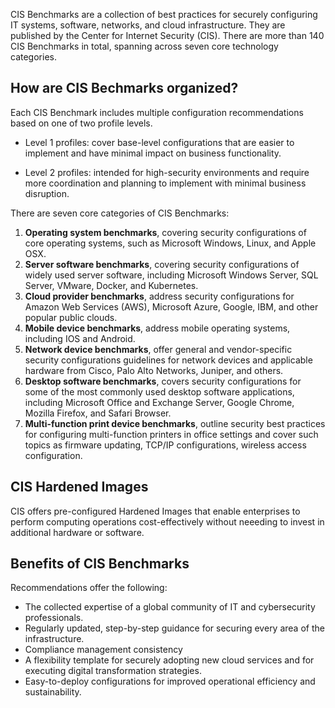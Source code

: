 CIS Benchmarks are a collection of best practices for securely configuring IT systems, software, networks, and cloud infrastructure. They are published by the Center for Internet Security (CIS). There are more than 140 CIS Benchmarks in total, spanning across seven core technology categories.

## How are CIS Bechmarks organized?
Each CIS Benchmark includes multiple configuration recommendations based on one of two profile levels.
* Level 1 profiles: cover base-level configurations that are easier to implement and have minimal impact on business functionality.

* Level 2 profiles: intended for high-security environments and require more coordination and planning to implement with minimal business disruption.

There are seven core categories of CIS Benchmarks:
1. **Operating system benchmarks**, covering security configurations of core operating systems, such as Microsoft Windows, Linux, and Apple OSX.
2. **Server software benchmarks**, covering security configurations of widely used server software, including Microsoft Windows Server, SQL Server, VMware, Docker, and Kubernetes.
3. **Cloud provider benchmarks**, address security configurations for Amazon Web Services (AWS), Microsoft Azure, Google, IBM, and other popular public clouds.
4. **Mobile device benchmarks**, address mobile operating systems, including IOS and Android.
5. **Network device benchmarks**, offer general and vendor-specific security configurations guidelines for network devices and applicable hardware from Cisco, Palo Alto Networks, Juniper, and others.
6. **Desktop software benchmarks**, covers security configurations for some of the most commonly used desktop software applications, including Microsoft Office and Exchange Server, Google Chrome, Mozilla Firefox, and Safari Browser.
7. **Multi-function print device benchmarks**, outline security best practices for configuring multi-function printers in office settings and cover such topics as firmware updating, TCP/IP configurations, wireless access configuration.


## CIS Hardened Images
CIS offers pre-configured Hardened Images that enable enterprises to perform computing operations cost-effectively without neeeding to invest in additional hardware or software.

## Benefits of CIS Benchmarks
Recommendations offer the following:
* The collected expertise of a global community of IT and cybersecurity professionals.
* Regularly updated, step-by-step guidance for securing every area of the infrastructure.
* Compliance management consistency
* A flexibility template for securely adopting new cloud services and for executing digital transformation strategies.
* Easy-to-deploy configurations for improved operational efficiency and sustainability.

